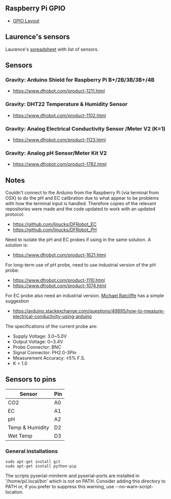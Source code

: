 ## Raspberry Pi GPIO
* [GPIO Layout](https://www.raspberrypi.org/documentation/usage/gpio/)

## Laurence's sensors
Laurence's [spreadsheet](https://docs.google.com/spreadsheets/d/1RAleg7ZHxuUZmmoM4lozdfwikm91hurRqoSRQPs-0vs/edit#gid=290336845) with list of sensors.

## Sensors
### Gravity: Arduino Shield for Raspberry Pi B+/2B/3B/3B+/4B
* https://www.dfrobot.com/product-1211.html


### Gravity: DHT22 Temperature & Humidity Sensor
* https://www.dfrobot.com/product-1102.html

### Gravity: Analog Electrical Conductivity Sensor /Meter V2 (K=1)
* https://www.dfrobot.com/product-1123.html

### Gravity: Analog pH Sensor/Meter Kit V2
* https://www.dfrobot.com/product-1782.html

## Notes
Couldn't connect to the Arduino from the Raspberry Pi (via terminal from OSX) to do the pH and EC calibration due to what appear to be problems with how the terminal input is handled. Therefore copies of the relevant repositories were made and the code updated to work with an updated protocol:
* https://github.com/linucks/DFRobot_EC
* https://github.com/linucks/DFRobot_PH

Need to isolate the pH and EC probes if using in the same solution. A solution is:
* https://www.dfrobot.com/product-1621.html

For long-term use of pH probe, need to use industrial version of the pH probe:
* https://www.dfrobot.com/product-1110.html
* https://www.dfrobot.com/product-1074.html

For EC probe also need an industrial version. [Michael Ratcliffe](http://www.michaelratcliffe.com/) has a simple suggestion
* https://arduino.stackexchange.com/questions/49895/how-to-measure-electrical-conductivity-using-arduino

The specifications of the current probe are:
* Supply Voltage: 3.0~5.0V
* Output Voltage: 0~3.4V
* Probe Connector: BNC
* Signal Connector: PH2.0-3Pin
* Measurement Accuracy: ±5% F.S.
* K = 1.0

## Sensors to pins
|Sensor|Pin|
|---|---|
|CO2|A0|
|EC|A1|
|pH|A2|
|Temp & Humidity|D2|
|Wet Temp|D3|

### General installations
```
sudo apt-get install git
sudo apt-get install python-pip
```

The scripts pyserial-miniterm and pyserial-ports are installed in '/home/pi/.local/bin' which is not on PATH.
Consider adding this directory to PATH or, if you prefer to suppress this warning, use --no-warn-script-location.
